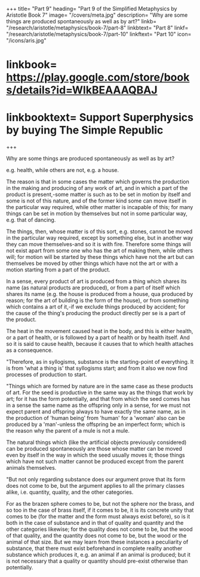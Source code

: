 +++
title= "Part 9"
heading= "Part 9 of the Simplified Metaphysics by Aristotle Book 7"
image= "/covers/meta.jpg"
description= "Why are some things are produced spontaneously as well as by art?"
linkb= "/research/aristotle/metaphysics/book-7/part-8"
linkbtext= "Part 8"
linkf= "/research/aristotle/metaphysics/book-7/part-10"
linkftext= "Part 10"
icon= "/icons/aris.jpg"
# linkbook= https://play.google.com/store/books/details?id=WlkBEAAAQBAJ
# linkbooktext= Support Superphysics by buying The Simple Republic
+++

Why are some things are produced spontaneously as well as by art?

e.g. health, while others are not, e.g. a house. 

The reason is that in some cases the matter which governs the production in the making and producing of any work of art, and in which a part of the product is present,-some matter is such as to be set in motion by itself and some is not of this nature, and of the former kind some can move itself in the particular way required, while other matter is incapable of this; for many things can be set in motion by themselves but not in some particular way, e.g. that of dancing. 

The things, then, whose matter is of this sort, e.g. stones, cannot be moved in the particular way required, except by something else, but in another way they can move themselves-and so it is with fire. Therefore some things will not exist apart from some one who has the art of making them, while others will; for motion will be started by these things which have not the art but can themselves be moved by other things which have not the art or with a motion starting from a part of the product.

In a sense, every product of art is produced from a thing which shares its name (as natural products are produced), or from a part of itself which shares its name (e.g. the house is produced from a house, qua produced by reason; for the art of building is the form of the house), or from something which contains a art of it,-if we exclude things produced by accident; for the cause of the thing's producing the product directly per se is a part of the product. 

The heat in the movement caused heat in the body, and this is either health, or a part of health, or is followed by a part of health or by health itself. And so it is said to cause health, because it causes that to which health attaches as a consequence.

"Therefore, as in syllogisms, substance is the starting-point of everything. It is from 'what a thing is' that syllogisms start; and from it also we now find processes of production to start.

"Things which are formed by nature are in the same case as these products of art. For the seed is productive in the same way as the things that work by art; for it has the form potentially, and that from which the seed comes has in a sense the same name as the offspring only in a sense, for we must not expect parent and offspring always to have exactly the same name, as in the production of 'human being' from 'human' for a 'woman' also can be produced by a 'man'-unless the offspring be an imperfect form; which is the reason why the parent of a mule is not a mule. 

The natural things which (like the artificial objects previously considered) can be produced spontaneously are those whose matter can be moved even by itself in the way in which the seed usually moves it; those things which have not such matter cannot be produced except from the parent animals themselves.

"But not only regarding substance does our argument prove that its form does not come to be, but the argument applies to all the primary classes alike, i.e. quantity, quality, and the other categories. 

For as the brazen sphere comes to be, but not the sphere nor the brass, and so too in the case of brass itself, if it comes to be, it is its concrete unity that comes to be (for the matter and the form must always exist before), so is it both in the case of substance and in that of quality and quantity and the other categories likewise; for the quality does not come to be, but the wood of that quality, and the quantity does not come to be, but the wood or the animal of that size. But we may learn from these instances a peculiarity of substance, that there must exist beforehand in complete reality another substance which produces it, e.g. an animal if an animal is produced; but it is not necessary that a quality or quantity should pre-exist otherwise than potentially.